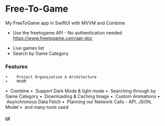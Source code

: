 # Free-To-Game
My FreeToGame app in SwiftUI with MVVM and Combine


* Use the freetogame API - No authentication needed  https://www.freetogame.com/api-doc
 -	 Live games list 
 - 	 Search by Game Category

### Features


 	•	 Project Organization & Architecture
	•	 MVVM 
  •	 Combine 
	•	 Support Dark Mode & light mode 
	•	 Searching through by Game Category
	•	 Downloading & Caching Image
	•	 Custom Animations
	•	 Asynchronous Data Fetch
	•	 Planning our Network Calls - API, JSON, Model
  •	 and many tools used


  

 
#### UI
	
